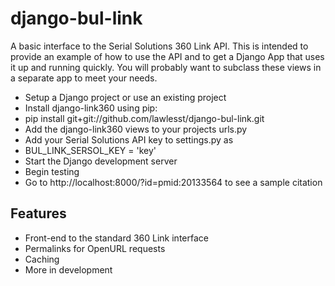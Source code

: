 django-bul-link
================

A basic interface to the Serial Solutions 360 Link API.  This is intended to 
provide an example of how to use the API and to get a Django App that uses it
up and running quickly.  You will probably want to subclass these views in a
separate app to meet your needs. 

* Setup a Django project or use an existing project
* Install django-link360 using pip:
 * pip install git+git://github.com/lawlesst/django-bul-link.git
* Add the django-link360 views to your projects urls.py
* Add your Serial Solutions API key to settings.py as
 * BUL_LINK_SERSOL_KEY = 'key'
* Start the Django development server
* Begin testing
 * Go to http://localhost:8000/?id=pmid:20133564 to see a sample citation  

Features
--------
* Front-end to the standard 360 Link interface
* Permalinks for OpenURL requests
* Caching
* More in development



